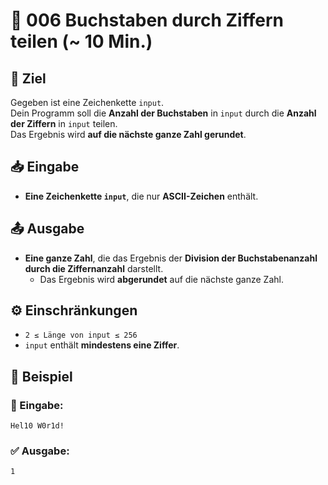 # 🔢 006 Buchstaben durch Ziffern teilen (~ 10 Min.)

## 🎯 Ziel
Gegeben ist eine Zeichenkette `input`.  
Dein Programm soll die **Anzahl der Buchstaben** in `input` durch die **Anzahl der Ziffern** in `input` teilen.  
Das Ergebnis wird **auf die nächste ganze Zahl gerundet**.

## 📥 Eingabe
- **Eine Zeichenkette `input`**, die nur **ASCII-Zeichen** enthält.

## 📤 Ausgabe
- **Eine ganze Zahl**, die das Ergebnis der **Division der Buchstabenanzahl durch die Ziffernanzahl** darstellt.  
  - Das Ergebnis wird **abgerundet** auf die nächste ganze Zahl.

## ⚙️ Einschränkungen
- `2 ≤ Länge von input ≤ 256`
- `input` enthält **mindestens eine Ziffer**.

## 📌 Beispiel

### 📝 Eingabe:
```
Hel10 W0r1d!
```

### ✅ Ausgabe:
```
1
```
